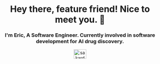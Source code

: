 <h1 align="center">Hey there, feature friend! Nice to meet you. 👋</h1>
<h3 align="center">I'm Eric, A Software Engineer. Currently involved in software development for AI drug discovery.</h3>

<p align="center">
<a href="https://x.com/FE_MARK_" target="_blank">
<img align="center" src="https://raw.githubusercontent.com/rahuldkjain/github-profile-readme-generator/master/src/images/icons/Social/twitter.svg" alt="sakardev" height="30" width="40" />
</a>
</p>

